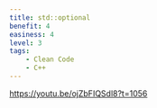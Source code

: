 ```yaml
---
title: std::optional
benefit: 4
easiness: 4
level: 3
tags:
    - Clean Code
    - C++
---
```


https://youtu.be/ojZbFIQSdl8?t=1056